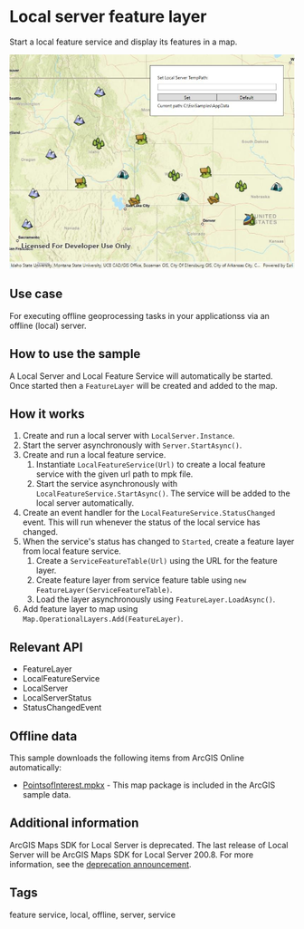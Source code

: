 # Local server feature layer

Start a local feature service and display its features in a map.

![Image of local server feature layer](LocalServerFeatureLayer.jpg)

## Use case

For executing offline geoprocessing tasks in your applicationss via an offline (local) server.

## How to use the sample

A Local Server and Local Feature Service will automatically be started. Once started then a `FeatureLayer` will be created and added to the map.

## How it works

1. Create and run a local server with `LocalServer.Instance`.
2. Start the server asynchronously with `Server.StartAsync()`.
3. Create and run a local feature service.
   1. Instantiate `LocalFeatureService(Url)` to create  a local feature service with the given url path to mpk file.
   2. Start the service asynchronously with `LocalFeatureService.StartAsync()`. The service will be added to the local server automatically.
1. Create an event handler for the `LocalFeatureService.StatusChanged` event. This will run whenever the status of the local service has changed.
2. When the service's status has changed to `Started`, create a feature layer from local feature service.
   1. Create a `ServiceFeatureTable(Url)` using the URL for the feature layer.
   2. Create feature layer from service feature table using `new FeatureLayer(ServiceFeatureTable)`.
   3. Load the layer asynchronously using `FeatureLayer.LoadAsync()`.
3. Add feature layer to map using `Map.OperationalLayers.Add(FeatureLayer)`.

## Relevant API

* FeatureLayer
* LocalFeatureService
* LocalServer
* LocalServerStatus
* StatusChangedEvent

## Offline data

This sample downloads the following items from ArcGIS Online automatically:

* [PointsofInterest.mpkx](https://www.arcgis.com/home/item.html?id=92ca5cdb3ff1461384bf80dc008e297b) - This map package is included in the ArcGIS sample data.


## Additional information

ArcGIS Maps SDK for Local Server is deprecated. The last release of Local Server will be ArcGIS Maps SDK for Local Server 200.8. For more information, see the [deprecation announcement](https://support.esri.com/en-us/knowledge-base/deprecation-arcgis-maps-sdk-for-local-server-000034908).

## Tags

feature service, local, offline, server, service
